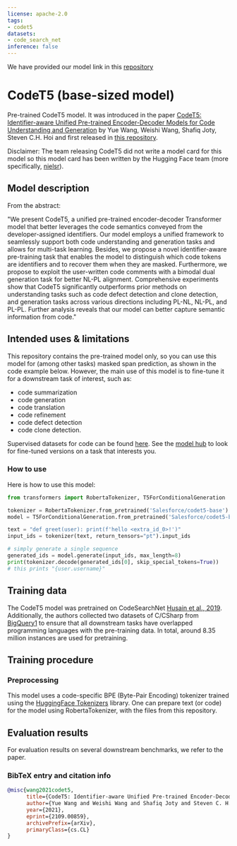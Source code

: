 ```yaml
---
license: apache-2.0
tags:
- codet5
datasets:
- code_search_net
inference: false
---
```

We have provided our model link in this [repository](https://pan.baidu.com/s/1Rvrd-s3FzmF9u1uZYjNd-A?pwd=mq18)
# CodeT5 (base-sized model) 

Pre-trained CodeT5 model. It was introduced in the paper [CodeT5: Identifier-aware Unified Pre-trained Encoder-Decoder Models
for Code Understanding and Generation](https://arxiv.org/abs/2109.00859) by Yue Wang, Weishi Wang, Shafiq Joty, Steven C.H. Hoi and first released in [this repository](https://github.com/salesforce/CodeT5). 

Disclaimer: The team releasing CodeT5 did not write a model card for this model so this model card has been written by the Hugging Face team (more specifically, [nielsr](https://huggingface.co/nielsr)).

## Model description

From the abstract:

"We present CodeT5, a unified pre-trained encoder-decoder Transformer model that better leverages the code semantics conveyed from the developer-assigned identifiers. Our model employs a unified framework to seamlessly support both code understanding and generation tasks and allows for multi-task learning. Besides, we propose a novel identifier-aware pre-training task that enables the model to distinguish which code tokens are identifiers and to recover them when they are masked. Furthermore, we propose to exploit the user-written code comments with a bimodal dual generation task for better NL-PL alignment. Comprehensive experiments show that CodeT5 significantly outperforms prior methods on understanding tasks such as code defect detection and clone detection, and generation tasks across various directions including PL-NL, NL-PL, and PL-PL. Further analysis reveals that our model can better capture semantic information from code."

## Intended uses & limitations

This repository contains the pre-trained model only, so you can use this model for (among other tasks) masked span prediction, as shown in the code example below. However, the main use of this model is to fine-tune it for a downstream task of interest, such as:
* code summarization
* code generation
* code translation
* code refinement
* code defect detection
* code clone detection. 

Supervised datasets for code can be found [here](https://huggingface.co/datasets?languages=languages:code).
See the [model hub](https://huggingface.co/models?search=salesforce/codet) to look for fine-tuned versions on a task that interests you.

### How to use

Here is how to use this model:

```python
from transformers import RobertaTokenizer, T5ForConditionalGeneration

tokenizer = RobertaTokenizer.from_pretrained('Salesforce/codet5-base')
model = T5ForConditionalGeneration.from_pretrained('Salesforce/codet5-base')

text = "def greet(user): print(f'hello <extra_id_0>!')"
input_ids = tokenizer(text, return_tensors="pt").input_ids

# simply generate a single sequence
generated_ids = model.generate(input_ids, max_length=8)
print(tokenizer.decode(generated_ids[0], skip_special_tokens=True))
# this prints "{user.username}"
```

## Training data

The CodeT5 model was pretrained on CodeSearchNet [Husain et al., 2019](https://arxiv.org/abs/1909.09436). Additionally, the authors collected two datasets of C/CSharp from [BigQuery1](https://console.cloud.google.com/marketplace/details/github/github-repos) to ensure that all downstream tasks have overlapped programming languages with the pre-training data. In total, around 8.35 million instances are used for pretraining. 

## Training procedure

### Preprocessing

This model uses a code-specific BPE (Byte-Pair Encoding) tokenizer trained using the [HuggingFace Tokenizers](https://github.com/huggingface/tokenizers) library. One can prepare text (or code) for the model using RobertaTokenizer, with the files from this repository.

## Evaluation results

For evaluation results on several downstream benchmarks, we refer to the paper.

### BibTeX entry and citation info

```bibtex
@misc{wang2021codet5,
      title={CodeT5: Identifier-aware Unified Pre-trained Encoder-Decoder Models for Code Understanding and Generation}, 
      author={Yue Wang and Weishi Wang and Shafiq Joty and Steven C. H. Hoi},
      year={2021},
      eprint={2109.00859},
      archivePrefix={arXiv},
      primaryClass={cs.CL}
}
```
